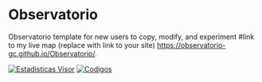 # Observatorio
Observatorio template for new users to copy, modify, and experiment
#link to my live map (replace with link to your site)
https://observatorio-gc.github.io/Observatorio/.

[![Estadisticas Visor](https://github-readme-stats.vercel.app/api/?username=Observatorio-GC&include_all_commits=true&count_private=false&theme=react&repo=Observatorio)](https://observatorio-gc.github.io/Observatorio/)
[![Codigos](https://github-readme-stats.vercel.app/api/top-langs/?username=Observatorio-GC&repo=Observatorio)](https://observatorio-gc.github.io/Observatorio/)


